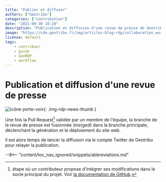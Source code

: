 ```yaml
---
title: "Publier et diffuser"
authors: ["Geotribu"]
categories: ["contribution"]
date: "2021-09-30 10:20"
description: "Publication et diffusion d'une revue de presse de Geotribu (GeoRDP)."
image: "https://cdn.geotribu.fr/img/articles-blog-rdp/collaboration_world.png"
license: default
tags:
    - contribuer
    - guide
    - GeoRDP
    - workflow
---
```


# Publication et diffusion d'une revue de presse

![icône porte-voix](https://cdn.geotribu.fr/img/internal/icons-rdp-news/journalisme.png "icône porte-voix"){: .img-rdp-news-thumb }

Une fois la Pull Request[^pr] validée par un membre de l'équipe, la branche de la revue de presse est fusionnée (*merged*) dans la branche principale, déclenchant la génération et le déploiement du site web.

Il est alors temps de lancer la diffusion via le compte Twitter de Geotribu pour relayer la publication.

<!-- Footnotes -->
[^fairuse]: analogie avec un cadre légal qui repose sur un usage raisonnable des oeuvres et ressources. Voir [la fiche Wikipedia](https://fr.wikipedia.org/wiki/Fair_use).
[^pr]: étape où un contributeur propose d'intégrer ses modifications dans le socle principal du projet. Voir [la documentation de GitHub](https://docs.github.com/fr/github/collaborating-with-issues-and-pull-requests/proposing-changes-to-your-work-with-pull-requests/creating-a-pull-request).

<!-- Hyperlinks reference -->
[Git]: https://fr.wikipedia.org/wiki/Git

<!-- Intègre le glossaire centralisé -->
--8<-- "content/toc_nav_ignored/snippets/abbreviations.md"
